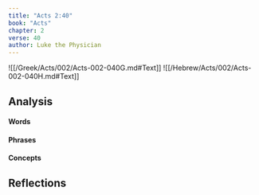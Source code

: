 ```yaml
---
title: "Acts 2:40"
book: "Acts"
chapter: 2
verse: 40
author: Luke the Physician
---
```

![[/Greek/Acts/002/Acts-002-040G.md#Text]]
![[/Hebrew/Acts/002/Acts-002-040H.md#Text]]

## Analysis

#### Words

#### Phrases

#### Concepts

## Reflections
